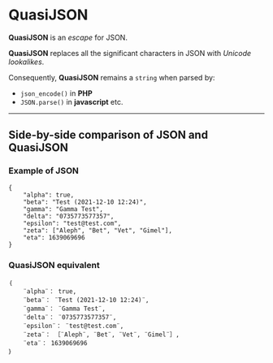 # QuasiJSON
**QuasiJSON** is an *escape* for JSON.

**QuasiJSON** replaces all the significant characters in JSON with *Unicode lookalikes*.

Consequently, **QuasiJSON** remains a `string` when parsed by:

 - `json_encode()` in **PHP**
 - `JSON.parse()` in **javascript** etc.
_______

## Side-by-side comparison of JSON and QuasiJSON

### Example of JSON
```
{
	"alpha": true,
	"beta": "Test (2021-12-10 12:24)",
	"gamma": "Gamma Test",
	"delta": "0735773577357",
	"epsilon": "test@test.com",
	"zeta": ["Aleph", "Bet", "Vet", "Gimel"],
	"eta": 1639069696
}
```

### QuasiJSON equivalent
```
｛
	¨alpha¨： true,
	¨beta¨： ¨Test (2021-12-10 12:24)¨,
	¨gamma¨： ¨Gamma Test¨,
	¨delta¨： ¨0735773577357¨,
	¨epsilon¨： ¨test@test.com¨,
	¨zeta¨： ［¨Aleph¨, ¨Bet¨, ¨Vet¨, ¨Gimel¨］,
	¨eta¨： 1639069696
｝
```
